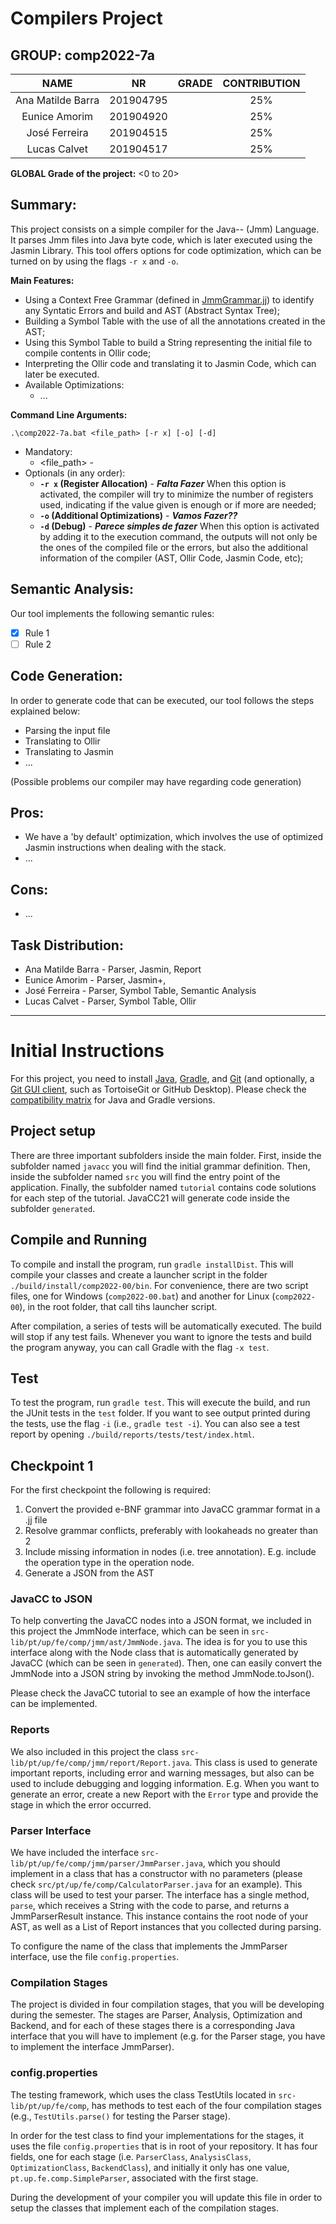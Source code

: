 # Compilers Project
## GROUP: comp2022-7a

| NAME | NR | GRADE | CONTRIBUTION |
| :---: | :---: | :--------------: | :----------: |
| Ana Matilde Barra | 201904795 | | 25% |
| Eunice Amorim | 201904920 | | 25% |
| José Ferreira | 201904515 | | 25% |
| Lucas Calvet | 201904517 | | 25% |

**GLOBAL Grade of the project:** <0 to 20>

[comment]: <> (IN THE END TO A REVISION OF ALL TEXT AND FACT CHECK ALL OF THIS!)


## Summary:
[comment]: <> (&#40;Describe what your tool does and its main features.&#41;)

This project consists on a simple compiler for the Java-- (Jmm) Language. <br>
It parses Jmm files into Java byte code, which is later executed using the Jasmin Library. 
This tool offers options for code optimization, which can be turned on by using the flags `-r x` and `-o`.

**Main Features:**

- Using a Context Free Grammar (defined in [JmmGrammar.jj](/javacc/JmmGrammar.jj)) to identify any Syntatic Errors and build and AST (Abstract Syntax Tree);
- Building a Symbol Table with the use of all the annotations created in the AST;
- Using this Symbol Table to build a String representing the initial file to compile contents in Ollir code;
- Interpreting the Ollir code and translating it to Jasmin Code, which can later be executed.
- Available Optimizations:
  - ...
    

**Command Line Arguments:**

`.\comp2022-7a.bat <file_path> [-r x] [-o] [-d]`

- Mandatory:
  - <file_path> - 
- Optionals (in any order):
  - **`-r x` (Register Allocation)** - ***Falta Fazer*** When this option is activated, the compiler will try to minimize the number of registers used, indicating if the value given is enough or if more are needed;
  - **`-o` (Additional Optimizations)** - ***Vamos Fazer??***
  - **`-d` (Debug)** - ***Parece simples de fazer*** When this option is activated by adding it to the execution command, the outputs will not only be the ones of the compiled file or the errors, but also the additional information of the compiler (AST, Ollir Code, Jasmin Code, etc);
 
## Semantic Analysis:
[comment]: <> (&#40;Refer the semantic rules implemented by your tool.&#41;)

Our tool implements the following semantic rules:

- [x] Rule 1
- [ ] Rule 2

## Code Generation:
[comment]: <> (&#40;describe how the code generation of your tool works and identify the possible problems your tool has regarding code generation.&#41;)

In order to generate code that can be executed, our tool follows the steps explained below:
  - Parsing the input file
  - Translating to Ollir
  - Translating to Jasmin
  - ...

(Possible problems our compiler may have regarding code generation)

## Pros:
[comment]: <> (&#40;Identify the most positive aspects of your tool&#41;)

- We have a 'by default' optimization, which involves the use of optimized Jasmin instructions when dealing with the stack. 
- ...

## Cons:
[comment]: <> (&#40;Identify the most negative aspects of your tool&#41;)

- ... 

## Task Distribution: 
- Ana Matilde Barra - Parser, Jasmin, Report
- Eunice Amorim - Parser, Jasmin+, 
- José Ferreira - Parser, Symbol Table, Semantic Analysis
- Lucas Calvet -  Parser, Symbol Table, Ollir

---

# Initial Instructions 

For this project, you need to install [Java](https://jdk.java.net/), [Gradle](https://gradle.org/install/), and [Git](https://git-scm.com/downloads/) (and optionally, a [Git GUI client](https://git-scm.com/downloads/guis), such as TortoiseGit or GitHub Desktop). Please check the [compatibility matrix](https://docs.gradle.org/current/userguide/compatibility.html) for Java and Gradle versions.

## Project setup

There are three important subfolders inside the main folder. First, inside the subfolder named ``javacc`` you will find the initial grammar definition. Then, inside the subfolder named ``src`` you will find the entry point of the application. Finally, the subfolder named ``tutorial`` contains code solutions for each step of the tutorial. JavaCC21 will generate code inside the subfolder ``generated``.

## Compile and Running

To compile and install the program, run ``gradle installDist``. This will compile your classes and create a launcher script in the folder ``./build/install/comp2022-00/bin``. For convenience, there are two script files, one for Windows (``comp2022-00.bat``) and another for Linux (``comp2022-00``), in the root folder, that call tihs launcher script.

After compilation, a series of tests will be automatically executed. The build will stop if any test fails. Whenever you want to ignore the tests and build the program anyway, you can call Gradle with the flag ``-x test``.

## Test

To test the program, run ``gradle test``. This will execute the build, and run the JUnit tests in the ``test`` folder. If you want to see output printed during the tests, use the flag ``-i`` (i.e., ``gradle test -i``).
You can also see a test report by opening ``./build/reports/tests/test/index.html``.

## Checkpoint 1
For the first checkpoint the following is required:

1. Convert the provided e-BNF grammar into JavaCC grammar format in a .jj file
2. Resolve grammar conflicts, preferably with lookaheads no greater than 2
3. Include missing information in nodes (i.e. tree annotation). E.g. include the operation type in the operation node.
4. Generate a JSON from the AST

### JavaCC to JSON
To help converting the JavaCC nodes into a JSON format, we included in this project the JmmNode interface, which can be seen in ``src-lib/pt/up/fe/comp/jmm/ast/JmmNode.java``. The idea is for you to use this interface along with the Node class that is automatically generated by JavaCC (which can be seen in ``generated``). Then, one can easily convert the JmmNode into a JSON string by invoking the method JmmNode.toJson().

Please check the JavaCC tutorial to see an example of how the interface can be implemented.

### Reports
We also included in this project the class ``src-lib/pt/up/fe/comp/jmm/report/Report.java``. This class is used to generate important reports, including error and warning messages, but also can be used to include debugging and logging information. E.g. When you want to generate an error, create a new Report with the ``Error`` type and provide the stage in which the error occurred.


### Parser Interface

We have included the interface ``src-lib/pt/up/fe/comp/jmm/parser/JmmParser.java``, which you should implement in a class that has a constructor with no parameters (please check ``src/pt/up/fe/comp/CalculatorParser.java`` for an example). This class will be used to test your parser. The interface has a single method, ``parse``, which receives a String with the code to parse, and returns a JmmParserResult instance. This instance contains the root node of your AST, as well as a List of Report instances that you collected during parsing.

To configure the name of the class that implements the JmmParser interface, use the file ``config.properties``.

### Compilation Stages 

The project is divided in four compilation stages, that you will be developing during the semester. The stages are Parser, Analysis, Optimization and Backend, and for each of these stages there is a corresponding Java interface that you will have to implement (e.g. for the Parser stage, you have to implement the interface JmmParser).


### config.properties

The testing framework, which uses the class TestUtils located in ``src-lib/pt/up/fe/comp``, has methods to test each of the four compilation stages (e.g., ``TestUtils.parse()`` for testing the Parser stage). 

In order for the test class to find your implementations for the stages, it uses the file ``config.properties`` that is in root of your repository. It has four fields, one for each stage (i.e. ``ParserClass``, ``AnalysisClass``, ``OptimizationClass``, ``BackendClass``), and initially it only has one value, ``pt.up.fe.comp.SimpleParser``, associated with the first stage.

During the development of your compiler you will update this file in order to setup the classes that implement each of the compilation stages.
